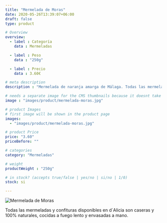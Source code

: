 ```yaml
---
title: "Mermelada de Moras"
date: 2020-05-26T13:39:07+06:00
draft: false
type: product

# Overview
overview:
  - label : Categoría
    data : Mermeladas

  - label : Peso
    data : "250g"

  - label : Precio
    data : 3.60€

# meta description
description : "Mermelada de naranja amarga de Málaga. Todas las mermeladas y confituras disponibles en d´Alicia son caseras y 100% naturales, cocidas a fuego lento y envasadas a mano. Utilizamos un mínimo de 50% de naranjas enteras, azúcar y pectina de manzana."

# needs a separate image for the CMS thumbnails because it doesnt take arrays (slideshow images)
image : "images/product/mermelada-moras.jpg"

# product Images
# first image will be shown in the product page
images:
  - "images/product/mermelada-moras.jpg"

# product Price
price: "3.60"
priceBefore: ""

# categories
category: "Mermeladas"

# weight
productWeight : "250g"

# in stock? (accepts true/false | yes/no | si/no | 1/0)
stock: si

---
```

![Mermelada de Moras](/images/product/mermelada-moras.jpg "Mermelada de Moras")

Todas las mermeladas y confituras disponibles en d´Alicia son caseras y 100% naturales, cocidas a fuego lento y envasadas a mano.
